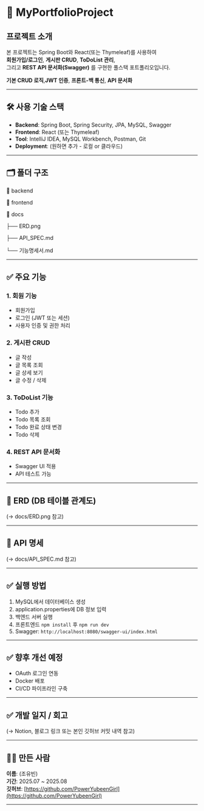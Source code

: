 # 📝 MyPortfolioProject

## 프로젝트 소개

본 프로젝트는 Spring Boot와 React(또는 Thymeleaf)를 사용하여  
**회원가입/로그인**, **게시판 CRUD**, **ToDoList 관리**,  
그리고 **REST API 문서화(Swagger)** 를 구현한 풀스택 포트폴리오입니다.

**기본 CRUD 로직**,**JWT 인증**, **프론트-백 통신**, **API 문서화**

---

## 🛠️ 사용 기술 스택

- **Backend**: Spring Boot, Spring Security, JPA, MySQL, Swagger
- **Frontend**: React (또는 Thymeleaf)
- **Tool**: IntelliJ IDEA, MySQL Workbench, Postman, Git
- **Deployment**: (원하면 추가 - 로컬 or 클라우드)

---

## 🗂️ 폴더 구조
📂 backend

📂 frontend

📂 docs

├── ERD.png

├── API_SPEC.md

└── 기능명세서.md


---

## ✅ 주요 기능

### 1. 회원 기능
- 회원가입
- 로그인 (JWT 또는 세션)
- 사용자 인증 및 권한 처리

### 2. 게시판 CRUD
- 글 작성
- 글 목록 조회
- 글 상세 보기
- 글 수정 / 삭제

### 3. ToDoList 기능
- Todo 추가
- Todo 목록 조회
- Todo 완료 상태 변경
- Todo 삭제

### 4. REST API 문서화
- Swagger UI 적용
- API 테스트 가능

---

## 📌 ERD (DB 테이블 관계도)

(→ docs/ERD.png 참고)

---

## 📄 API 명세

(→ docs/API_SPEC.md 참고)

---

## ✅ 실행 방법

1. MySQL에서 데이터베이스 생성
2. application.properties에 DB 정보 입력
3. 백엔드 서버 실행
4. 프론트엔드 `npm install` 후 `npm run dev`
5. Swagger: `http://localhost:8080/swagger-ui/index.html`

---

## ✅ 향후 개선 예정

- OAuth 로그인 연동
- Docker 배포
- CI/CD 파이프라인 구축

---

## ✅ 개발 일지 / 회고

(→ Notion, 블로그 링크 또는 본인 깃허브 커밋 내역 참고)

---

## 👩‍💻 만든 사람

**이름**: (조유빈)  
**기간**: 2025.07 ~ 2025.08  
**깃허브**: [https://github.com/PowerYubeenGirl](https://github.com/PowerYubeenGirl)

---


